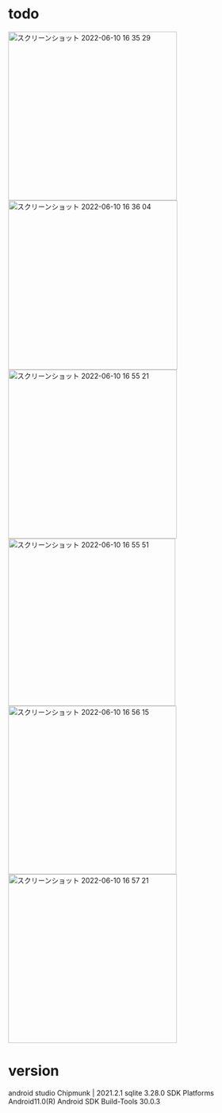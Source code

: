 # todo

<img width="340" alt="スクリーンショット 2022-06-10 16 35 29" src="https://user-images.githubusercontent.com/107187910/173016473-d9f61056-6216-4cb5-bfda-b2e05056c5cb.png">


<img width="341" alt="スクリーンショット 2022-06-10 16 36 04" src="https://user-images.githubusercontent.com/107187910/173017122-b5146744-6feb-4892-8a5c-e6c3cc3b1e20.png">


<img width="340" alt="スクリーンショット 2022-06-10 16 55 21" src="https://user-images.githubusercontent.com/107187910/173019036-0c264adf-4353-49c8-8ccc-1fce207c777f.png">


<img width="337" alt="スクリーンショット 2022-06-10 16 55 51" src="https://user-images.githubusercontent.com/107187910/173019104-bb9efeb0-9baa-41e1-965b-e5b79482d9c8.png">


<img width="339" alt="スクリーンショット 2022-06-10 16 56 15" src="https://user-images.githubusercontent.com/107187910/173019165-a6dc4b78-ec59-4e53-80f9-6728f17e3d1d.png">


<img width="340" alt="スクリーンショット 2022-06-10 16 57 21" src="https://user-images.githubusercontent.com/107187910/173019220-9c8531aa-5464-498c-95dd-55e1d180479d.png">

# version
android studio Chipmunk | 2021.2.1
sqlite 3.28.0
SDK Platforms Android11.0(R)
Android SDK Build-Tools 30.0.3

